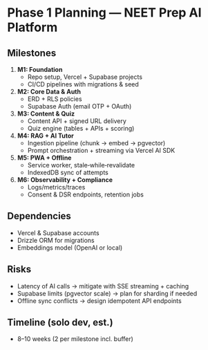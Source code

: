 # Phase 1 Planning — NEET Prep AI Platform

## Milestones

1. **M1: Foundation**
   - Repo setup, Vercel + Supabase projects
   - CI/CD pipelines with migrations & seed
2. **M2: Core Data & Auth**
   - ERD + RLS policies
   - Supabase Auth (email OTP + OAuth)
3. **M3: Content & Quiz**
   - Content API + signed URL delivery
   - Quiz engine (tables + APIs + scoring)
4. **M4: RAG + AI Tutor**
   - Ingestion pipeline (chunk → embed → pgvector)
   - Prompt orchestration + streaming via Vercel AI SDK
5. **M5: PWA + Offline**
   - Service worker, stale‑while‑revalidate
   - IndexedDB sync of attempts
6. **M6: Observability + Compliance**
   - Logs/metrics/traces
   - Consent & DSR endpoints, retention jobs

## Dependencies

- Vercel & Supabase accounts
- Drizzle ORM for migrations
- Embeddings model (OpenAI or local)

## Risks

- Latency of AI calls → mitigate with SSE streaming + caching
- Supabase limits (pgvector scale) → plan for sharding if needed
- Offline sync conflicts → design idempotent API endpoints

## Timeline (solo dev, est.)

- 8–10 weeks (2 per milestone incl. buffer)
